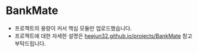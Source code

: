 # BankMate
* 프로젝트의 용량이 커서 핵심 모듈만 업로드했습니다.
* 프로젝트에 대한 자세한 설명은 [heejun32.github.io/projects/BankMate](https://heejun32.github.io/projects/2021-12-21-BankMate/) 참고 부탁드립니다.
